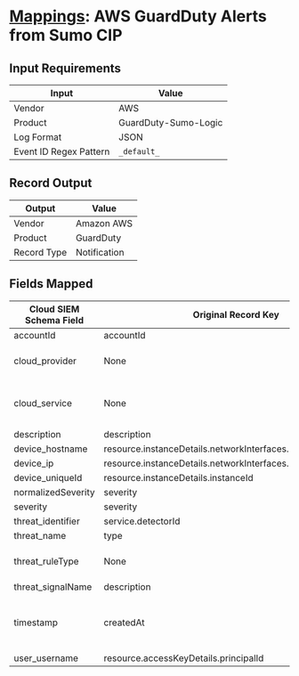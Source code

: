 # [Mappings](README.md): AWS GuardDuty Alerts from Sumo CIP

## Input Requirements

|Input|Value|
|-----|-----|
|Vendor|AWS|
|Product|GuardDuty-Sumo-Logic|
|Log Format|JSON|
|Event ID Regex Pattern|`_default_`|

## Record Output

|Output|Value|
|------|-----|
|Vendor|Amazon AWS|
|Product|GuardDuty|
|Record Type|Notification|

## Fields Mapped

|Cloud SIEM Schema Field|Original Record Key|Notes|
|-----------------------|-------------------|-----|
|accountId|accountId||
|cloud_provider|None|The static text `AWS` is populated in this schema field.|
|cloud_service|None|The static text `GuardDuty` is populated in this schema field.|
|description|description||
|device_hostname|resource.instanceDetails.networkInterfaces.1.privateDnsName||
|device_ip|resource.instanceDetails.networkInterfaces.1.privateIpAddress||
|device_uniqueId|resource.instanceDetails.instanceId||
|normalizedSeverity|severity||
|severity|severity||
|threat_identifier|service.detectorId||
|threat_name|type||
|threat_ruleType|None|The static text `direct` is populated in this schema field.|
|threat_signalName|description||
|timestamp|createdAt|We expect the orginal record value of `createdAt` is in the format `yyyy-MM-dd'T'HH:mm:ss.SSS'Z'`|
|user_username|resource.accessKeyDetails.principalId||

